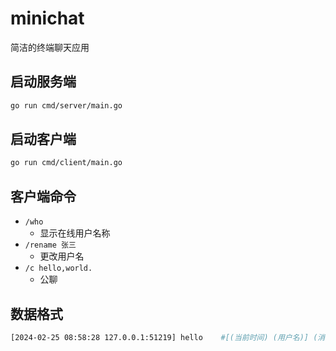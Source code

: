 # minichat

简洁的终端聊天应用

## 启动服务端
```bash
go run cmd/server/main.go
```

## 启动客户端
```bash
go run cmd/client/main.go
```

## 客户端命令
- `/who`
    - 显示在线用户名称
- `/rename 张三`
    - 更改用户名
- `/c hello,world.`
    - 公聊

## 数据格式
```bash
[2024-02-25 08:58:28 127.0.0.1:51219] hello    #[(当前时间) (用户名)] (消息内容)
``` 

